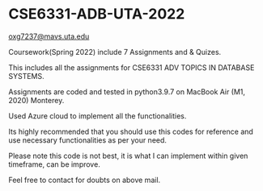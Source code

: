 # CSE6331-ADB-UTA-2022
oxg7237@mavs.uta.edu

Coursework(Spring 2022) include 7 Assignments and & Quizes.

This includes all the assignments for CSE6331 ADV TOPICS IN DATABASE SYSTEMS.

Assignments are coded and tested in python3.9.7 on MacBook Air (M1, 2020) Monterey.

Used Azure cloud to implement all the functionalities.

Its highly recommended that you should use this codes for reference and use necessary functionalities as per your need.

Please note this code is not best, it is what I can implement within given timeframe, can be improve.

Feel free to contact for doubts on above mail.
